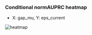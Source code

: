 ### Conditional normAUPRC heatmap

- X: gap_mu, Y: eps_current

![heatmap](/home/elicer/project_0814_2/results/20250815-164825/holdout/conditional_heatmap_gap_mu_vs_eps_current.png)
